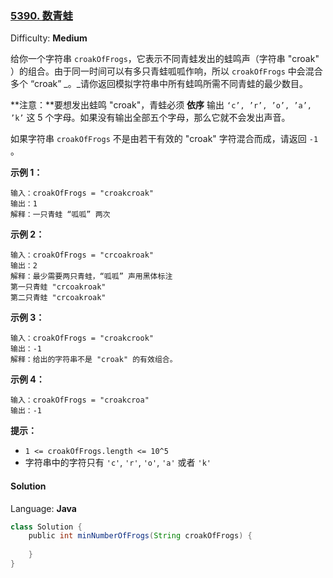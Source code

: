 ### [5390\. 数青蛙](https://leetcode-cn.com/contest/weekly-contest-185/problems/minimum-number-of-frogs-croaking/)

Difficulty: **Medium**

给你一个字符串 `croakOfFrogs`，它表示不同青蛙发出的蛙鸣声（字符串 "croak" ）的组合。由于同一时间可以有多只青蛙呱呱作响，所以 `croakOfFrogs` 中会混合多个 “croak” _。_请你返回模拟字符串中所有蛙鸣所需不同青蛙的最少数目。

**注意：**要想发出蛙鸣 "croak"，青蛙必须 **依序** 输出 `‘c’, ’r’, ’o’, ’a’, ’k’` 这 5 个字母。如果没有输出全部五个字母，那么它就不会发出声音。

如果字符串 `croakOfFrogs` 不是由若干有效的 "croak" 字符混合而成，请返回 `-1` 。

**示例 1：**

```
输入：croakOfFrogs = "croakcroak"
输出：1 
解释：一只青蛙 “呱呱” 两次
```

**示例 2：**

```
输入：croakOfFrogs = "crcoakroak"
输出：2 
解释：最少需要两只青蛙，“呱呱” 声用黑体标注
第一只青蛙 "crcoakroak"
第二只青蛙 "crcoakroak"
```

**示例 3：**

```
输入：croakOfFrogs = "croakcrook"
输出：-1
解释：给出的字符串不是 "croak" 的有效组合。
```

**示例 4：**

```
输入：croakOfFrogs = "croakcroa"
输出：-1
```

**提示：**

*   `1 <= croakOfFrogs.length <= 10^5`
*   字符串中的字符只有 `'c'`, `'r'`, `'o'`, `'a'` 或者 `'k'`

#### Solution

Language: **Java**

```java
class Solution {
    public int minNumberOfFrogs(String croakOfFrogs) {
​
    }
}
```